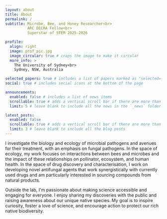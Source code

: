 ```yaml
---
layout: about
title: About
permalink: /
subtitle: Microbe, Bee, and Honey Researcher<br>
          ARC DECRA Fellow<br>
          Superstar of STEM 2025-2026

profile:
  align: right
  image: prof_pic.jpg
  image_circular: true # crops the image to make it circular
  more_info: >
    The University of Sydney<br>
    Sydney, NSW, Australia

selected_papers: true # includes a list of papers marked as "selected={true}"
social: true # includes social icons at the bottom of the page

announcements:
  enabled: false # includes a list of news items
  scrollable: true # adds a vertical scroll bar if there are more than 3 news items
  limit: 5 # leave blank to include all the news in the `_news` folder

latest_posts:
  enabled: false
  scrollable: true # adds a vertical scroll bar if there are more than 3 new posts items
  limit: 3 # leave blank to include all the blog posts
---
```


I investigate the biology and ecology of microbial pathogens and avenues for their treatment, with an emphasis on fungal pathogens. In the space of ecology, my work focuses on interactions between bees and microbes and the impact of these relationships on pollinator, ecosystem, and human health. In the space of drug discovery and characterisation, I work on developing novel antifungal agents that work synergistically with currently used drugs and am particularly interested in sourcing compounds from natural products.

Outside the lab, I'm passionate about making science accessible and engaging for everyone. I enjoy sharing my discoveries with the public and raising awareness about our unique native species. My goal is to inspire curiosity, foster a love of science, and encourage action to protect our rich native biodiversity.
